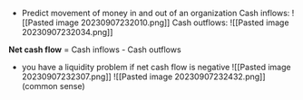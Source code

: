 - Predict movement of money in and out of an organization
Cash inflows:
![[Pasted image 20230907232010.png]]
Cash outflows:
![[Pasted image 20230907232034.png]]

**Net cash flow** = Cash inflows - Cash outflows
- you have a liquidity problem if net cash flow is negative
![[Pasted image 20230907232307.png]]
![[Pasted image 20230907232432.png]]
(common sense)